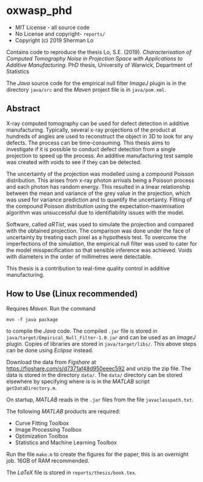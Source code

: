 # oxwasp_phd

* MIT License - all source code
* No License and copyright- `reports/`
* Copyright (c) 2019 Sherman Lo

Contains code to reproduce the thesis Lo, S.E. (2019). *Characterisation of Computed Tomography Noise in Projection Space with Applications to Additive Manufacturing*. PhD thesis, University of Warwick, Department of Statistics

The *Java* source code for the empirical null filter *ImageJ* plugin is in the directory `java/src` and the *Maven* project file is in `java/pom.xml`.

## Abstract
X-ray computed tomography can be used for defect detection in additive manufacturing. Typically, several x-ray projections of the product at hundreds of angles are used to reconstruct the object in 3D to look for any defects. The process can be time-consuming. This thesis aims to investigate if it is possible to conduct defect detection from a single projection to speed up the process. An additive manufacturing test sample was created with voids to see if they can be detected.

The uncertainty of the projection was modelled using a compound Poisson distribution. This arises from x-ray photon arrivals being a Poisson process and each photon has random energy. This resulted in a linear relationship between the mean and variance of the grey value in the projection, which was used for variance prediction and to quantify the uncertainty. Fitting of the compound Poisson distribution using the expectation-maximisation algorithm was unsuccessful due to identifiability issues with the model.

Software, called *aRTist*, was used to simulate the projection and compared with the obtained projection. The comparison was done under the face of uncertainty by treating each pixel as a hypothesis test.  To overcome the imperfections of the simulation, the empirical null filter was used to cater for the model misspecification so that sensible inference was achieved. Voids with diameters in the order of millimetres were detectable.

This thesis is a contribution to real-time quality control in additive manufacturing.

## How to Use (Linux recommended)
Requires *Maven*. Run the command
```
mvn -f java package
```
to compile the *Java* code. The compiled `.jar` file is stored in `java/target/Empirical_Null_Filter-1.0.jar` and can be used as an *ImageJ* plugin. Copies of libraries are stored in `java/target/libs/`. This above steps can be done using *Eclipse* instead.

Download the data from *Figshare* at https://figshare.com/s/d7371af48d950eeec592 and unzip the zip file. The data is stored in the directory `data/`. The `data/` directory can be stored elsewhere by specifying where is is in the *MATLAB* script `getDataDirectory.m`.

On startup, *MATLAB* reads in the `.jar` files from the file `javaclasspath.txt`.

The following *MATLAB* products are required:
* Curve Fitting Toolbox
* Image Processing Toolbox
* Optimization Toolbox
* Statistics and Machine Learning Toolbox

Run the file `make.m` to create the figures for the paper, this is an overnight job. 16GB of RAM recommended.

The *LaTeX* file is stored in `reports/thesis/book.tex`.
